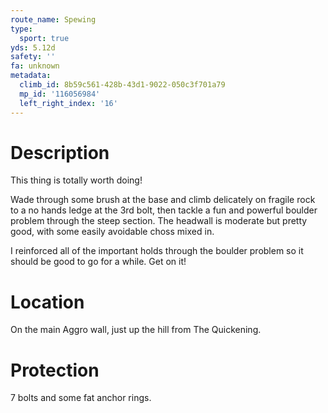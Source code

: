 ```yaml
---
route_name: Spewing
type:
  sport: true
yds: 5.12d
safety: ''
fa: unknown
metadata:
  climb_id: 8b59c561-428b-43d1-9022-050c3f701a79
  mp_id: '116056984'
  left_right_index: '16'
---
```

# Description
This thing is totally worth doing!

Wade through some brush at the base and climb delicately on fragile rock to a no hands ledge at the 3rd bolt, then tackle a fun and powerful boulder problem through the steep section. The headwall is moderate but pretty good, with some easily avoidable choss mixed in.

I reinforced all of the important holds through the boulder problem so it should be good to go for a while. Get on it!

# Location
On the main Aggro wall, just up the hill from The Quickening.

# Protection
7 bolts and some fat anchor rings.
